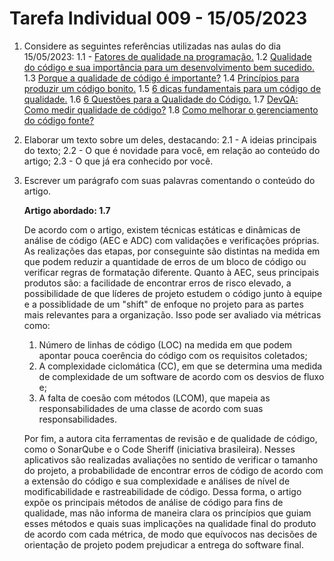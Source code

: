 # Tarefa Individual 009 - 15/05/2023

1. Considere as seguintes referências utilizadas nas aulas do dia 15/05/2023:
   1.1 - [Fatores de qualidade na programação.](https://www.devmedia.com.br/fatores-de-qualidade-na-programacao/29780)
   1.2 [Qualidade do código e sua importância para um desenvolvimento bem sucedido.](https://bring.com.br/blog/2019/09/10/qualidade-do-codigo-e-sua-importancia-para-um-desenvolvimento-bem-sucedido/)
   1.3 [Porque a qualidade de código é importante?](https://ezdevs.com.br/porque-a-qualidade-de-codigo-e-importante/)
     1.4 [Princípios para produzir um código bonito.](https://www.profissionaisti.com.br/principios-para-produzir-um-codigo-bonito/)
   1.5 [6 dicas fundamentais para um código de qualidade.](https://www.youtube.com/watch?v=MMAu_1KMcMA)
   1.6 [6 Questões para a Qualidade do Código.](https://vizir.com.br/2016/09/6-questoes-para-a-qualidade-do-codigo-ruby-conf-br-4/)
   1.7 [DevQA: Como medir qualidade de código?](https://kamillaqueiroz.medium.com/devqa-como-medir-qualidade-de-código-6149fada1e)
   1.8 [Como melhorar o gerenciamento do código fonte?](https://gaea.com.br/como-melhorar-o-gerenciamento-de-codigo-fonte/)

2. Elaborar um texto sobre um deles, destacando:
    2.1 - A ideias principais do texto;
    2.2 - O que é novidade para você, em relação ao conteúdo do artigo;
    2.3 - O que já era conhecido por você.
3. Escrever um parágrafo com suas palavras comentando o conteúdo do artigo.

   **Artigo abordado: 1.7**

      De acordo com o artigo, existem técnicas estáticas e dinâmicas de análise de código (AEC e ADC) com validações e verificações próprias. As realizações das etapas, por conseguinte são distintas na medida em que podem reduzir a quantidade de erros de um bloco de código ou verificar regras de formatação diferente.
      Quanto à AEC, seus principais produtos são: a facilidade de encontrar erros de risco elevado, a possibilidade de que líderes de projeto estudem o código junto à equipe e a possiblidade de um "shift" de enfoque no projeto para as partes mais relevantes para a organização. Isso pode ser avaliado via métricas como:
      1. Número de linhas de código (LOC) na medida em que podem apontar pouca coerência do código com os requisitos coletados; 
      2. A complexidade ciclomática (CC), em que se determina uma medida de complexidade de um software de acordo com os desvios de fluxo e; 
      3. A falta de coesão com métodos (LCOM), que mapeia as responsabilidades de uma classe de acordo com suas responsabilidades.


   Por fim, a autora cita ferramentas de revisão e de qualidade de código, como o SonarQube e o Code Sheriff (iniciativa brasileira). Nesses aplicativos são realizadas avaliações no sentido de verificar o tamanho do projeto, a probabilidade de encontrar erros de código de acordo com a extensão do código e sua complexidade e análises de nível de modificabilidade e rastreabilidade de código.
   Dessa forma, o artigo expõe os principais métodos de análise de código para fins de qualidade, mas não informa de maneira clara os princípios que guiam esses métodos e quais suas implicações na qualidade final do produto de acordo com cada métrica, de modo que equívocos nas decisões de orientação de projeto podem prejudicar a entrega do software final.
